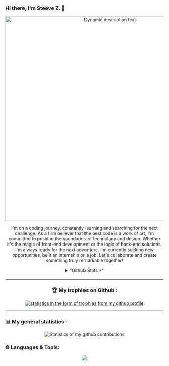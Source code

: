 ### Hi there, I'm Steeve Z. 👋
<section align="center">
  <a href="#"><img width="650px" src="https://readme-typing-svg.herokuapp.com?font=Ubuntu&color=58a6ff&size=22&center=true&lines=Hello,+World+🌎;Welcome+to+my+GitHub+profile+😇;Happy+to+see+you+here+😀;Feel+free+to+look+around+😌;Reach+me+out+if+you+need+me+🤗;Have+a+great+day+😊" alt="Dynamic description text"></a>
</section>
<p align="center">
    I'm on a coding journey, constantly learning and searching for the next challenge.
    As a firm believer that the best code is a work of art, I'm committed to pushing the boundaries of technology and design. 
    Whether it's the magic of front-end development or the logic of back-end solutions, I'm always ready for the next adventure. 
    I'm currently seeking new opportunities, be it an internship or a job. Let's collaborate and create something truly remarkable together!
</p>

<section align="center">
  <details>
    <summary align="center">
      "Github Stats ⚡"
    </summary>
    <p dir="auto">
      <a href="#">
        <img src="https://github-readme-stats.vercel.app/api?username=steeve0403&hide=prs&count_private=true&show_icons=true&hide_border=true&theme=radical" alt="Github stats" style="max-width: 100%;">      
      </a>
      <a href="#">
        <img src="https://github-readme-stats.vercel.app/api/top-langs/?username=steeve0403&hide=prs&hide_border=true&theme=radical&count_private=true&langs_count=100&layout=compact" style="max-width: 100%;">
      </a>
    </p>
  </details>
</section>
<hr>
<section align="center">
    <h3 align="center">🏆 My trophies on Github : </h3>
    <a href="#">
      <img src="https://github-trophy.vercel.app/?username=steeve0403&title=Stars,Followers,MultiLanguage,Commits,Repositories,Issues&theme=radical&no-frame=true&column=6&margin-w=15&" alt="statistics in the form of trophies from my github profile">
    </a>
</section>
<hr>
<section align='center'>
    <h3 align="left">📊 My general statistics : </h3>
    <img src="https://github-readme-streak-stats.herokuapp.com/?user=steeve0403&theme=radical" alt="Statistics of my github contributions" />
</section>

<section>
  <h3 align="left">🌐 Languages & Tools:</h3>
  <p align="center">
  <a href="https://skillicons.dev">
    <img align='center' src="https://skillicons.dev/icons?i=html,md,css,sass,js,ts,py,react,nextjs,nodejs,django,flask,git,mysql,postman,vite,figma&theme=dark&perline=9"/>
  </p>
</section>
